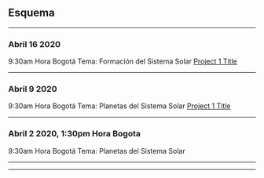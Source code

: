 ## Esquema

---

### Abril 16 2020 

9:30am Hora Bogotá
Tema: Formación del Sistema Solar
[Project 1 Title](/sample_page)

---

### Abril 9 2020 

9:30am Hora Bogotá
Tema: Planetas del Sistema Solar
[Project 1 Title](/sample_page)

---

### Abril 2 2020, 1:30pm Hora Bogota

9:30am Hora Bogotá
Tema: Planetas del Sistema Solar


---




---

